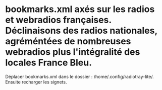 # bookmarks.xml axés sur les radios et webradios françaises. Déclinaisons des radios nationales, agréméntées de nombreuses webradios plus l'intégralité des locales France Bleu.

Déplacer bookmarks.xml dans le dossier : /home/.config/radiotray-lite/. Ensuite recharger les signets.
